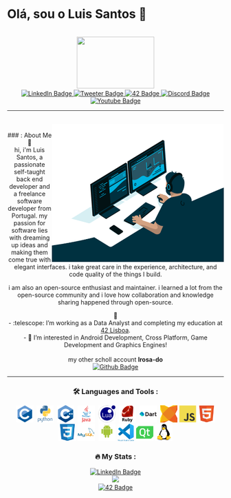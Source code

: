 # Olá, sou o  Luis Santos 👋
<div id="raw" align="center">
<br>
<img src="https://github.com/lrosa-do/lrosa-do/raw/main/Developer.gif?raw=true" width="180" height="120" />
<br>
<div>
<div id="badges" align="center">
  <a href="https://www.linkedin.com/in/luis-miguel-rosa-santos-67673a178/">
    <img src="https://img.shields.io/badge/LinkedIn-blue?style=for-the-badge&logo=linkedin&logoColor=white" alt="LinkedIn Badge"/>
  </a>
  <a href="https://twitter.com/djokersoft/">
    <img src="https://img.shields.io/badge/Tweeter-blue?style=for-the-badge&logo=tweeter&logoColor=white" alt="Tweeter Badge"/>
  </a>
  
  <a href="https://profile.intra.42.fr/users/lrosa-do">
    <img src="https://img.shields.io/badge/Lisboa-gray?style=for-the-badge&logo=42" alt="42 Badge"/>
  </a>
  <a href="https://discord.com/users/lrosado">
    <img src="https://img.shields.io/badge/Discord-blue?style=for-the-badge&logo=discord&logoColor=white" alt="Discord Badge"/>
  </a>
   <a href="https://www.youtube.com/user/djokerSoft/videos">
    <img src="https://img.shields.io/badge/YouTube-FF0000?style=for-the-badge&logo=youtube&logoColor=white" alt="Youtube Badge"/>
  </a>
</div>



---
<div>
<br />

<img align="right" alt="GIF" src="https://github.com/lrosa-do/lrosa-do/raw/main/code.gif?raw=true" width="400" height="320" />

<br />
### : About Me 👀 <br>
hi, i'm Luis Santos, a passionate self-taught back end developer and a freelance software developer from Portugal. my passion for software lies with dreaming up ideas and making them come true with 
elegant interfaces. i take great care in the experience, architecture, and code quality of the things I build.

i am also an open-source enthusiast and maintainer. i learned a lot from the open-source community and i love how collaboration and knowledge sharing 
happened through open-source.
</div>

<div>
<p></p>
📄<br>
  - :telescope: I’m working as a Data Analyst and completing my education at <a href="https://www.42lisboa.com" target="_blank">42 Lisboa</a>.
  <br>
  - 🌱 I’m interested in Android Development, Cross Platform, Game Development and Graphics Engines!

</div>
<br>

<div>
my other scholl account <b>lrosa-do</b>
</div>
  </a>
   <a href="https://github.com/lrosa-do">
    <img src="https://img.shields.io/badge/Github-blue?style=for-the-badge&logo=github&logoColor=white" alt="Github Badge"/>
  </a>
</div>


---

### :hammer_and_wrench: Languages and Tools :

<div>
<img src="https://github.com/devicons/devicon/blob/master/icons/c/c-original.svg" title="Java" alt="c" width="40" height="40"/>&nbsp;
<img src="https://github.com/devicons/devicon/blob/master/icons/python/python-original-wordmark.svg" title="Python" alt="Python" width="40" height="40"/>&nbsp;
<img src="https://github.com/devicons/devicon/blob/master/icons/cplusplus/cplusplus-original.svg" title="c++" alt="c++" width="40" height="40"/>&nbsp;
<img src="https://github.com/devicons/devicon/blob/master/icons/java/java-original-wordmark.svg" title="Java" alt="Java" width="40" height="40"/>&nbsp;
<img src="https://github.com/devicons/devicon/blob/master/icons/lua/lua-original-wordmark.svg" title="Lua" alt="Lua" width="40" height="40"/>&nbsp;
<img src="https://github.com/devicons/devicon/blob/master/icons/ruby/ruby-original-wordmark.svg" title="Ruby" alt="Ruby" width="40" height="40"/>&nbsp;
<img src="https://github.com/devicons/devicon/blob/master/icons/dart/dart-original-wordmark.svg" title="Dart" alt="Dart" width="40" height="40"/>&nbsp;
<img  alt="Haxe" height="40" width="40" src="https://raw.githubusercontent.com/devicons/devicon/master/icons/haxe/haxe-original.svg">
<img  alt="Js" height="40" width="40" src="https://raw.githubusercontent.com/devicons/devicon/master/icons/javascript/javascript-original.svg">
<img  alt="HTML" height="40" width="40" src="https://raw.githubusercontent.com/devicons/devicon/master/icons/html5/html5-original.svg">
<img  alt="CSS" height="40" width="40" src="https://raw.githubusercontent.com/devicons/devicon/master/icons/css3/css3-original.svg">
<img src="https://github.com/devicons/devicon/blob/master/icons/mysql/mysql-original-wordmark.svg" title="MySql" alt="MySql" width="40" height="40"/>&nbsp;
<img src="https://github.com/devicons/devicon/blob/master/icons/android/android-original-wordmark.svg" title="Android" **alt="Android" width="40" height="40"/>
<img src="https://github.com/devicons/devicon/blob/master/icons/vscode/vscode-original-wordmark.svg" title="vscode" **alt="vscode" width="40" height="40"/>
<img  alt="Qt" height="40" width="40" src="https://raw.githubusercontent.com/devicons/devicon/master/icons/qt/qt-original.svg">
<img alt="Linux" height="40" width="40" src="https://raw.githubusercontent.com/devicons/devicon/master/icons/linux/linux-original.svg">

</div>


### :fire: My Stats :

<div id="stats" align="center">
  <a href="https://git.io/streak-stats">
    <img src="https://github-readme-streak-stats.herokuapp.com?user=lrosa-do&theme=dark&hide_border=false&date_format=j%20M%5B%20Y%5D" alt="LinkedIn Badge"/>
</div>
    
<div id="stats" align="center">
  </a>
  <a href="https://github.com/anuraghazra/github-readme-stats">
    <img src="https://github-readme-stats.vercel.app/api?username=lrosa-do&show_icons=true&theme=dark"/>
  </a>
</div>

<div id="stats" align="center">  
  <a href="https://github.com/anuraghazra/github-readme-stats">
    <img src="https://github-readme-stats.vercel.app/api/top-langs/?username=lrosa-do&layout=compact&theme=dark" alt="42 Badge"/>
  </a>
</div>


